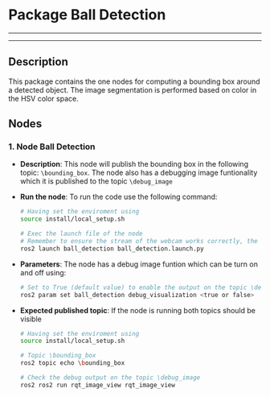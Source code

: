 # Package Ball Detection
---
---
## Description

This package contains the one nodes for computing a bounding box around a detected object. The image segmentation is performed based on color in the HSV color space. 

## Nodes

### 1. Node Ball Detection 
 - **Description**: This node will publish the bounding box in the following topic: ```\bounding_box```. The node also has a debugging image funtionality which it is published to the topic ```\debug_image```
   
- **Run the node**: To run the code use the following command:

   ```bash
   # Having set the enviroment using 
   source install/local_setup.sh

   # Exec the launch file of the node
   # Remember to ensure the stream of the webcam works correctly, the launch file will run the cam2image node.
   ros2 launch ball_detection ball_detection.launch.py
   ```

- **Parameters**: The node has a debug image funtion which can be turn on and off using:

   ```bash
   # Set to True (default value) to enable the output on the topic \debug_image
   ros2 param set ball_detection debug_visualization <true or false>
   ```

- **Expected published topic**: If the node is running both topics should be visible

   ```bash
   # Having set the enviroment using 
   source install/local_setup.sh

   # Topic \bounding_box
   ros2 topic echo \bounding_box

   # Check the debug output on the topic \debug_image
   ros2 ros2 run rqt_image_view rqt_image_view
   ```
